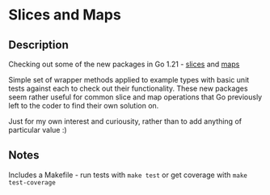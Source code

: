 # Slices and Maps

## Description

Checking out some of the new packages in Go 1.21 - [slices](https://pkg.go.dev/slices) and [maps](https://pkg.go.dev/maps)

Simple set of wrapper methods applied to example types with basic unit tests against each to check out their functionality. These new packages seem rather useful for common slice and map operations that Go previously left to the coder to find their own solution on.

Just for my own interest and curiousity, rather than to add anything of particular value :)

## Notes

Includes a Makefile - run tests with `make test` or get coverage with `make test-coverage`
